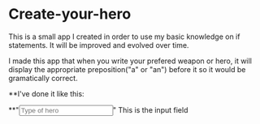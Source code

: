 ﻿# Create-your-hero
This is a small app I created in order to use my basic knowledge on if statements. It will be improved and evolved over time. 

I made this app that when you write your prefered weapon or hero, it will display the appropriate preposition("a" or "an") before it so it would be gramatically correct. 

**I've done it like this: 

**"<input type="text" id="myHero" placeholder="Type of hero">" This is the input field


  
  
